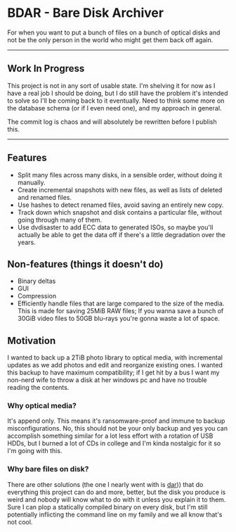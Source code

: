 # BDAR - Bare Disk Archiver

For when you want to put a bunch of files on a bunch of optical disks and not be the only person in
the world who might get them back off again.

---

## Work In Progress

This project is not in any sort of usable state. I'm shelving it for now as I have a real job I
should be doing, but I do still have the problem it's intended to solve so I'll be coming back to it
eventually. Need to think some more on the database schema (or if I even need one), and my approach
in general.

The commit log is chaos and will absolutely be rewritten before I publish this.

---

## Features

- Split many files across many disks, in a sensible order, without doing it manually.
- Create incremental snapshots with new files, as well as lists of deleted and renamed files.
- Use hashes to detect renamed files, avoid saving an entirely new copy.
- Track down which snapshot and disk contains a particular file, without going through many of them.
- Use dvdisaster to add ECC data to generated ISOs, so maybe you'll actually be able to get the data
  off if there's a little degradation over the years.

## Non-features (things it doesn't do)

- Binary deltas
- GUI
- Compression
- Efficiently handle files that are large compared to the size of the media. This is made for saving
  25MiB RAW files; If you wanna save a bunch of 30GiB video files to 50GB blu-rays you're gonna
  waste a lot of space.

## Motivation

I wanted to back up a 2TiB photo library to optical media, with incremental updates as we add photos
and edit and reorganize existing ones. I wanted this backup to have maximum compatibility; if I get
hit by a bus I want my non-nerd wife to throw a disk at her windows pc and have no trouble reading
the contents.

### Why optical media?

It's append only. This means it's ransomware-proof and immune to backup misconfigurations. No, this
should not be your only backup and yes you can accomplish something similar for a lot less effort
with a rotation of USB HDDs, but I burned a lot of CDs in college and I'm kinda nostalgic for it so
I'm going with this.

### Why bare files on disk?

There are other solutions (the one I nearly went with is [dar](http://dar.linux.free.fr/))) that do
everything this project can do and more, better, but the disk you produce is weird and nobody will
know what to do with it unless you explain it to them. Sure I can plop a statically compiled binary
on every disk, but I'm still potentially inflicting the command line on my family and we all know
that's not cool.
